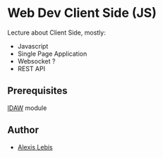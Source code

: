 # Web Dev Client Side (JS)
Lecture about Client Side, mostly:

* Javascript
* Single Page Application
* Websocket ?
* REST API

## Prerequisites
[IDAW](https://gvipers.imt-lille-douai.fr/luc.fabresse/idaw) module

## Author
* [Alexis Lebis](https://gvipers.imt-lille-douai.fr/alexis.lebis)